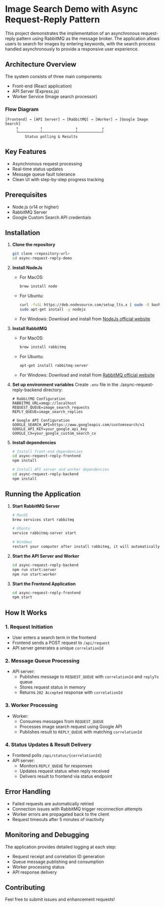 # Image Search Demo with Async Request-Reply Pattern

This project demonstrates the implementation of an asynchronous request-reply pattern using RabbitMQ as the message broker. The application allows users to search for images by entering keywords, with the search process handled asynchronously to provide a responsive user experience.

## Architecture Overview

The system consists of three main components:
- Front-end (React application)
- API Server (Express.js)
- Worker Service (Image search processor)

### Flow Diagram

```
[Frontend] → [API Server] → [RabbitMQ] → [Worker] → [Google Image Search]
     ↑          ↑               ↓           ↓
     └──────────┴───────────────┴───────────┘
         Status polling & Results
```

## Key Features

- Asynchronous request processing
- Real-time status updates
- Message queue fault tolerance
- Clean UI with step-by-step progress tracking

## Prerequisites

- Node.js (v14 or higher)
- RabbitMQ Server
- Google Custom Search API credentials

## Installation

1. **Clone the repository**
   ```bash
   git clone <repository-url>
   cd async-request-reply-demo
   ```

2. **Install NodeJs**
   - For MacOS:
     ```bash
     brew install node
     ```
   - For Ubuntu:
     ```bash
     curl -fsSL https://deb.nodesource.com/setup_lts.x | sudo -E bash -
     sudo apt-get install -y nodejs
     ```
   - For Windows:
     Download and install from [NodeJs official website](https://nodejs.org/en)

3. **Install RabbitMQ**
   - For MacOS:
     ```bash
     brew install rabbitmq
     ```
   - For Ubuntu:
     ```bash
     apt-get install rabbitmq-server
     ```
   - For Windows:
     Download and install from [RabbitMQ official website](https://www.rabbitmq.com/download.html)

4. **Set up environment variables**
   Create `.env` file in the ./async-request-reply-backend directory:
   ```env
   # RabbitMQ Configuration
   RABBITMQ_URL=amqp://localhost
   REQUEST_QUEUE=image_search_requests
   REPLY_QUEUE=image_search_replies

   # Google API Configuration
   GOOGLE_SEARCH_API=https://www.googleapis.com/customsearch/v1
   GOOGLE_API_KEY=your_google_api_key
   GOOGLE_CX=your_google_custom_search_cx
   ```

5. **Install dependencies**
   ```bash
   # Install front-end dependencies
   cd async-request-reply-frontend
   npm install

   # Install API server and worker dependencies
   cd async-request-reply-backend
   npm install
   ```

## Running the Application

1. **Start RabbitMQ Server**
   ```bash
   # MacOS
   brew services start rabbitmq

   # Ubuntu
   service rabbitmq-server start

   # Windows
   restart your computer after install rabbitmq, it will automatically start as a service
   ```

2. **Start the API Server and Worker**
   ```bash
   cd async-request-reply-backend
   npm run start:server
   npm run start:worker
   ```

3. **Start the Frontend Application**
   ```bash
   cd async-request-reply-frontend
   npm start
   ```

## How It Works

### 1. Request Initiation
- User enters a search term in the frontend
- Frontend sends a POST request to `/api/request`
- API server generates a unique `correlationId`

### 2. Message Queue Processing
- API server:
  - Publishes message to `REQUEST_QUEUE` with `correlationId` and `replyTo` queue
  - Stores request status in memory
  - Returns `202 Accepted` response with `correlationId`

### 3. Worker Processing
- Worker:
  - Consumes messages from `REQUEST_QUEUE`
  - Processes image search request using Google API
  - Publishes result to `REPLY_QUEUE` with matching `correlationId`

### 4. Status Updates & Result Delivery
- Frontend polls `/api/status/{correlationId}`
- API server:
  - Monitors `REPLY_QUEUE` for responses
  - Updates request status when reply received
  - Delivers result to frontend via status endpoint

## Error Handling

- Failed requests are automatically retried
- Connection issues with RabbitMQ trigger reconnection attempts
- Worker errors are propagated back to the client
- Request timeouts after 5 minutes of inactivity

## Monitoring and Debugging

The application provides detailed logging at each step:
- Request receipt and correlation ID generation
- Queue message publishing and consumption
- Worker processing status
- API response delivery

## Contributing

Feel free to submit issues and enhancement requests!